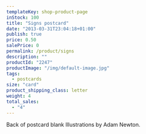 ```yaml
---
templateKey: shop-product-page
inStock: 100
title: "Signs postcard"
date: "2013-03-31T23:04:18+01:00"
publish: true
price: 0.50
salePrice: 0
permalink: /product/signs
description: ""
productId: "2247"
productImage: "/img/default-image.jpg"
tags:
  - postcards
size: "card"
product_shipping_class: letter
weight: 4
total_sales:
  - "4"
---
```


Back of postcard blank Illustrations by Adam Newton.
